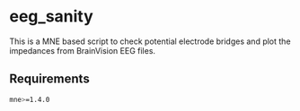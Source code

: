 # eeg_sanity
This is a MNE based script to check potential electrode bridges and plot the impedances from BrainVision EEG files.

## Requirements
```bash
mne>=1.4.0
```